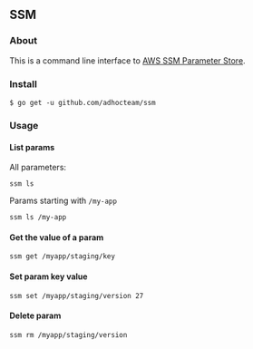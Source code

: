 ## SSM
### About
This is a command line interface to [AWS SSM Parameter Store](https://docs.aws.amazon.com/systems-manager/latest/userguide/what-is-systems-manager.html).

### Install
```
$ go get -u github.com/adhocteam/ssm
```

### Usage
#### List params
All parameters:
```
ssm ls
```

Params starting with `/my-app`
```
ssm ls /my-app
```

#### Get the value of a param
```
ssm get /myapp/staging/key
```

#### Set param key value
```
ssm set /myapp/staging/version 27
```

#### Delete param
```
ssm rm /myapp/staging/version
```
